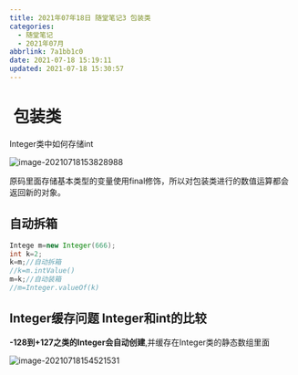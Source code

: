 ```yaml
---
title: 2021年07年18日 随堂笔记3 包装类
categories:
  - 随堂笔记
  - 2021年07月
abbrlink: 7a1bb1c0
date: 2021-07-18 15:19:11
updated: 2021-07-18 15:30:57
---
```


#  包装类

Integer类中如何存储int

![image-20210718153828988](https://gitee.com/XiaoLan223/images/raw/master/Blog/Sum/20210718153829.png)

原码里面存储基本类型的变量使用final修饰，所以对包装类进行的数值运算都会返回新的对象。

## 自动拆箱

```java
Intege m=new Integer(666);
int k=2;
k=m;//自动拆箱
//k=m.intValue()
m=k;//自动装箱
//m=Integer.valueOf(k)
```

## Integer缓存问题 Integer和int的比较

**-128到+127之类的Integer会自动创建**,并缓存在Integer类的静态数组里面

![image-20210718154521531](https://gitee.com/XiaoLan223/images/raw/master/Blog/Sum/20210718154521.png)

